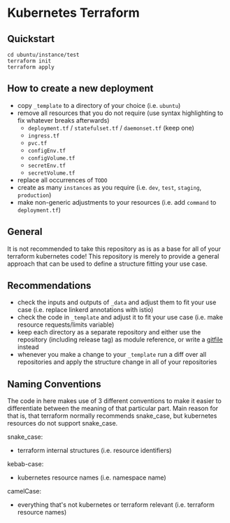 # Kubernetes Terraform

## Quickstart

```
cd ubuntu/instance/test
terraform init
terraform apply
```

## How to create a new deployment

- copy `_template` to a directory of your choice (i.e. `ubuntu`)
- remove all resources that you do not require (use syntax highlighting to fix whatever breaks afterwards)
  - `deployment.tf` / `statefulset.tf` / `daemonset.tf` (keep one)
  - `ingress.tf`
  - `pvc.tf`
  - `configEnv.tf`
  - `configVolume.tf`
  - `secretEnv.tf`
  - `secretVolume.tf`
- replace all occurrences of `TODO`
- create as many `instances` as you require (i.e. `dev`, `test`, `staging`, `production`)
- make non-generic adjustments to your resources (i.e. add `command` to `deployment.tf`)

## General 

It is not recommended to take this repository as is as a base for all of your terraform kubernetes code!
This repository is merely to provide a general approach that can be used to define a structure fitting your use case.


## Recommendations

- check the inputs and outputs of `_data` and adjust them to fit your use case (i.e. replace linkerd annotations with istio)
- check the code in `_template` and adjust it to fit your use case (i.e. make resource requests/limits variable)
- keep each directory as a separate repository and either use the repository (including release tag) as module reference, or write a [gitfile](https://github.com/Bobonium/gitfile) instead
- whenever you make a change to your `_template` run a diff over all repositories and apply the structure change in all of your repositories

## Naming Conventions

The code in here makes use of 3 different conventions to make it easier to differentiate between the meaning of that particular part.
Main reason for that is, that terraform normally recommends snake_case, but kubernetes resources do not support snake_case.

snake_case:
 - terraform internal structures (i.e. resource identifiers)
 
kebab-case:
 - kubernetes resource names (i.e. namespace name)

camelCase: 
 - everything that's not kubernetes or terraform relevant (i.e. terraform resource names)
 